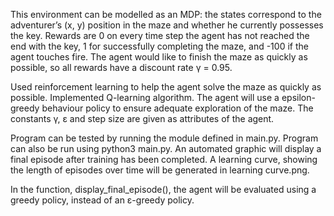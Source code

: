 This environment can be modelled as an MDP: the states 
correspond to the adventurer’s (x, y) position in the maze and
whether he currently possesses the key. Rewards are 0 on every time step
the agent has not reached the end with the key, 1 for successfully
completing the maze, and -100 if the agent touches fire. 
The agent would like to finish the maze as quickly as possible,
so all rewards have a discount rate γ = 0.95.

Used reinforcement learning to help the agent solve the maze as quickly as possible. 
Implemented  Q-learning algorithm. 
The agent will use a epsilon-greedy behaviour policy to ensure adequate exploration of the maze.
The constants γ, ε and step size are given as attributes of the agent. 

Program can be tested by running the module defined in main.py. Program can also be run using python3 main.py. 
An automated graphic will display a final episode after training has been completed. 
A learning curve, showing the length of episodes over time will be generated in learning curve.png.

In the function, display_final_episode(),  the agent will be evaluated using a greedy policy, instead of an ε-greedy policy.





